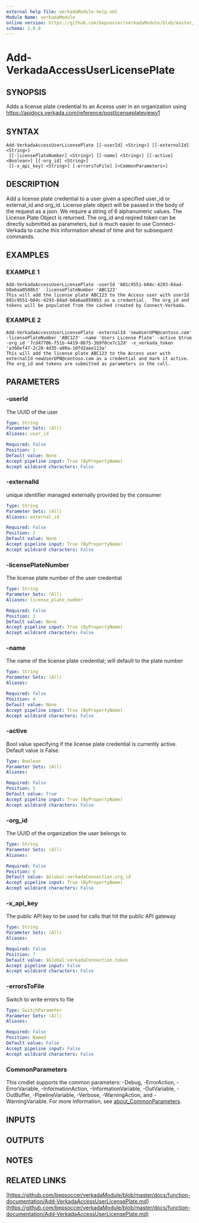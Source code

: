 ```yaml
---
external help file: verkadaModule-help.xml
Module Name: verkadaModule
online version: https://github.com/bepsoccer/verkadaModule/blob/master/docs/function-documentation/Add-VerkadaAccessUserLicensePlate.md
schema: 2.0.0
---
```


# Add-VerkadaAccessUserLicensePlate

## SYNOPSIS
Adds a license plate credential to an Aceess user in an organization using https://apidocs.verkada.com/reference/postlicenseplateviewv1

## SYNTAX

```
Add-VerkadaAccessUserLicensePlate [[-userId] <String>] [[-externalId] <String>]
 [[-licensePlateNumber] <String>] [[-name] <String>] [[-active] <Boolean>] [[-org_id] <String>]
 [[-x_api_key] <String>] [-errorsToFile] [<CommonParameters>]
```

## DESCRIPTION
Add a license plate credential to a user given a specified user_id or external_id and org_id.
License plate object will be passed in the body of the request as a json.
We require a string of 6 alphanumeric values.
The License Plate Object is returned.
The org_id and reqired token can be directly submitted as parameters, but is much easier to use Connect-Verkada to cache this information ahead of time and for subsequent commands.

## EXAMPLES

### EXAMPLE 1
```
Add-VerkadaAccessUserLicensePlate -userId '801c9551-b04c-4293-84ad-b0a6aa0588b3' -licensePlateNumber 'ABC123'
This will add the license plate ABC123 to the Access user with userId 801c9551-b04c-4293-84ad-b0a6aa0588b3 as a credential.  The org_id and tokens will be populated from the cached created by Connect-Verkada.
```

### EXAMPLE 2
```
Add-VerkadaAccessUserLicensePlate -externalId 'newUserUPN@contoso.com' -licensePlateNumber 'ABC123' -name 'Users License Plate' -active $true -org_id '7cd47706-f51b-4419-8675-3b9f0ce7c12d' -x_verkada_token 'a366ef47-2c20-4d35-a90a-10fd2aee113a'
This will add the license plate ABC123 to the Access user with externalId newUserUPN@contoso.com as a credential and mark it active.  The org_id and tokens are submitted as parameters in the call.
```

## PARAMETERS

### -userId
The UUID of the user

```yaml
Type: String
Parameter Sets: (All)
Aliases: user_id

Required: False
Position: 1
Default value: None
Accept pipeline input: True (ByPropertyName)
Accept wildcard characters: False
```

### -externalId
unique identifier managed externally provided by the consumer

```yaml
Type: String
Parameter Sets: (All)
Aliases: external_id

Required: False
Position: 2
Default value: None
Accept pipeline input: True (ByPropertyName)
Accept wildcard characters: False
```

### -licensePlateNumber
The license plate number of the user credential

```yaml
Type: String
Parameter Sets: (All)
Aliases: license_plate_number

Required: False
Position: 3
Default value: None
Accept pipeline input: True (ByPropertyName)
Accept wildcard characters: False
```

### -name
The name of the license plate credential; will default to the plate number

```yaml
Type: String
Parameter Sets: (All)
Aliases:

Required: False
Position: 4
Default value: None
Accept pipeline input: True (ByPropertyName)
Accept wildcard characters: False
```

### -active
Bool value specifying if the license plate credential is currently active.
Default value is False.

```yaml
Type: Boolean
Parameter Sets: (All)
Aliases:

Required: False
Position: 5
Default value: True
Accept pipeline input: True (ByPropertyName)
Accept wildcard characters: False
```

### -org_id
The UUID of the organization the user belongs to

```yaml
Type: String
Parameter Sets: (All)
Aliases:

Required: False
Position: 6
Default value: $Global:verkadaConnection.org_id
Accept pipeline input: True (ByPropertyName)
Accept wildcard characters: False
```

### -x_api_key
The public API key to be used for calls that hit the public API gateway

```yaml
Type: String
Parameter Sets: (All)
Aliases:

Required: False
Position: 7
Default value: $Global:verkadaConnection.token
Accept pipeline input: False
Accept wildcard characters: False
```

### -errorsToFile
Switch to write errors to file

```yaml
Type: SwitchParameter
Parameter Sets: (All)
Aliases:

Required: False
Position: Named
Default value: False
Accept pipeline input: False
Accept wildcard characters: False
```

### CommonParameters
This cmdlet supports the common parameters: -Debug, -ErrorAction, -ErrorVariable, -InformationAction, -InformationVariable, -OutVariable, -OutBuffer, -PipelineVariable, -Verbose, -WarningAction, and -WarningVariable. For more information, see [about_CommonParameters](http://go.microsoft.com/fwlink/?LinkID=113216).

## INPUTS

## OUTPUTS

## NOTES

## RELATED LINKS

[https://github.com/bepsoccer/verkadaModule/blob/master/docs/function-documentation/Add-VerkadaAccessUserLicensePlate.md](https://github.com/bepsoccer/verkadaModule/blob/master/docs/function-documentation/Add-VerkadaAccessUserLicensePlate.md)

